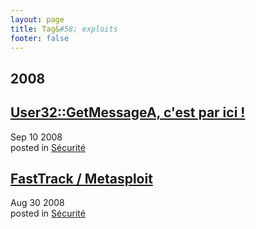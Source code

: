 ```yaml
---
layout: page
title: Tag&#58; exploits
footer: false
---
```


<div id="blog-archives" class="category">
<h2>2008</h2>

<article>
<h1><a href="/2008/09/10/user32getmessagea-cest-par-ici/index.html">User32::GetMessageA, c'est par ici !</a></h1>
<time datetime="2008-09-10T00:00:00-06:00" pubdate><span class='month'>Sep</span> <span class='day'>10</span> <span class='year'>2008</span></time>
<footer>
<span class="categories">posted in 
<a href='/categories/sécurité/'>Sécurité</a></span>
</footer>
</article>

<article>
<h1><a href="/2008/08/30/fasttrack-metasploit/index.html">FastTrack / Metasploit</a></h1>
<time datetime="2008-08-30T00:00:00-06:00" pubdate><span class='month'>Aug</span> <span class='day'>30</span> <span class='year'>2008</span></time>
<footer>
<span class="categories">posted in 
<a href='/categories/sécurité/'>Sécurité</a></span>
</footer>
</article>
</div>
